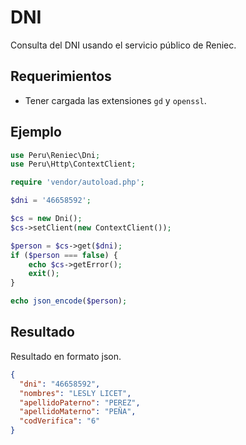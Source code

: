 # DNI
Consulta del DNI usando el servicio público de Reniec.

Requerimientos
---------------
- Tener cargada las extensiones `gd` y `openssl`.

Ejemplo
--------

```php
use Peru\Reniec\Dni;
use Peru\Http\ContextClient;

require 'vendor/autoload.php';

$dni = '46658592';

$cs = new Dni();
$cs->setClient(new ContextClient());

$person = $cs->get($dni);
if ($person === false) {
    echo $cs->getError();
    exit();
}

echo json_encode($person);

```

Resultado
---------

Resultado en formato json.

```json
{
  "dni": "46658592",
  "nombres": "LESLY LICET",
  "apellidoPaterno": "PEREZ",
  "apellidoMaterno": "PEÑA",
  "codVerifica": "6"
}
```
